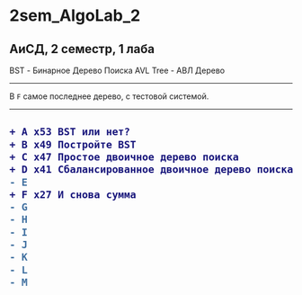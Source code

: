 # 2sem_AlgoLab_2

## АиСД, 2 семестр, 1 лаба 
BST - Бинарное Дерево Поиска
AVL Tree - АВЛ Дерево

---
В `F` самое последнее дерево, с тестовой системой.

---
<h2>
  
```diff
+ A x53	BST или нет?
+ B x49	Постройте BST
+ C x47	Простое двоичное дерево поиска
+ D x41	Сбалансированное двоичное дерево поиска
- E 
+ F x27	И снова сумма
- G 
- H 
- I 
- J 
- K 
- L 
- M 
```
  
</h2>
